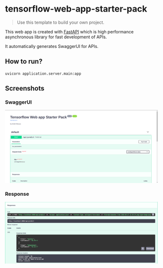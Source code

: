 # tensorflow-web-app-starter-pack
> Use this template to build your own project.

This web app is created with [FastAPI](https://fastapi.tiangolo.com/) which is high performance asynchronous library for fast development of APIs.

It automatically generates SwaggerUI for APIs.


## How to run?

`uvicorn application.server.main:app`

## Screenshots

### SwaggerUI
![SwaggerUI](images/main.png)


### Response
![Response](images/response.png)
